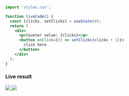 ```jsx
import 'styles.css';

function liveCode() {
  const [clicks, setClicks] = useState(0);
  return (
    <div>
      <p>Counter value: {clicks}</p>
      <button onClick={() => setClicks(clicks + 1)}>
        click here
      </button>
    </div>
  );
}
```


### Live result
  <a align="center" href="https://halb.it/readme-games/action.php?g=live-code-github&a=increment">
    <img src="https://halb.it/readme-games/resources.php?g=live-code-github&r=htmlbt">
  </a>
    <img src="https://halb.it/readme-games/resources.php?g=live-code-github&r=counter">
